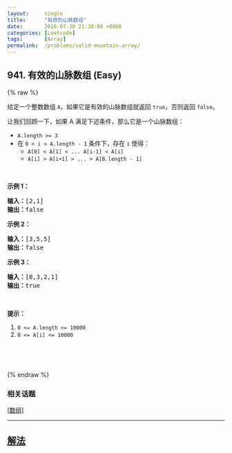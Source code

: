 ```yaml
---
layout:     single
title:      "有效的山脉数组"
date:       2018-07-30 21:30:00 +0800
categories: [Leetcode]
tags:       [Array]
permalink:  /problems/valid-mountain-array/
---
```


## 941. 有效的山脉数组 (Easy)

{% raw %}

<p>给定一个整数数组&nbsp;<code>A</code>，如果它是有效的山脉数组就返回&nbsp;<code>true</code>，否则返回 <code>false</code>。</p>

<p>让我们回顾一下，如果 A 满足下述条件，那么它是一个山脉数组：</p>

<ul>
	<li><code>A.length &gt;= 3</code></li>
	<li>在&nbsp;<code>0 &lt; i&nbsp;&lt; A.length - 1</code>&nbsp;条件下，存在&nbsp;<code>i</code>&nbsp;使得：
	<ul>
		<li><code>A[0] &lt; A[1] &lt; ... A[i-1] &lt; A[i] </code></li>
		<li><code>A[i] &gt; A[i+1] &gt; ... &gt; A[B.length - 1]</code></li>
	</ul>
	</li>
</ul>

<p>&nbsp;</p>

<p><strong>示例 1：</strong></p>

<pre><strong>输入：</strong>[2,1]
<strong>输出：</strong>false
</pre>

<p><strong>示例 2：</strong></p>

<pre><strong>输入：</strong>[3,5,5]
<strong>输出：</strong>false
</pre>

<p><strong>示例 3：</strong></p>

<pre><strong>输入：</strong>[0,3,2,1]
<strong>输出：</strong>true</pre>

<p>&nbsp;</p>

<p><strong>提示：</strong></p>

<ol>
	<li><code>0 &lt;= A.length &lt;= 10000</code></li>
	<li><code>0 &lt;= A[i] &lt;= 10000&nbsp;</code></li>
</ol>

<p>&nbsp;</p>

<p>&nbsp;</p>

{% endraw %}

### 相关话题
  [[数组](https://github.com/openset/leetcode/tree/master/tag/array/README.md)]

---

## [解法](https://github.com/openset/leetcode/tree/master/problems/valid-mountain-array)

